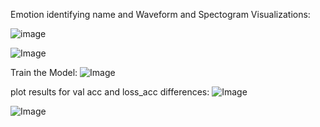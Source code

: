 Emotion identifying name and Waveform and Spectogram Visualizations:

![image](https://github.com/user-attachments/assets/7740752c-cb3d-4ca2-8a43-bb3b8d0dcf77)

![Image](https://github.com/user-attachments/assets/df1ce049-0eb3-4188-9a12-254019835e84)

Train the Model:
![Image](https://github.com/user-attachments/assets/8badc347-c9ee-42ff-9a34-e32d6795fd43)

plot results for val acc and loss_acc differences:
![Image](https://github.com/user-attachments/assets/c580a9a1-cace-43fa-973d-1d6dc7a15fec)

![Image](https://github.com/user-attachments/assets/c962d883-e539-4297-baa5-35db166cb510)
